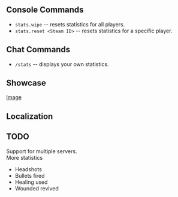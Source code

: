 ## Console Commands
* `stats.wipe` -- resets statistics for all players.
* `stats.reset <Steam ID>` -- resets statistics for a specific player.

## Chat Commands

* `/stats` -- displays your own statistics.

## Showcase
[Image](https://i.gyazo.com/c01bffaf75b29027f6bb5eb8145d8c89.png)

## Localization

## TODO
Support for multiple servers.                                                                                                                                                 
More statistics
* Headshots
* Bullets fired
* Healing used
* Wounded revived